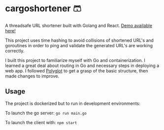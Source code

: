 # cargoshortener 🩳

A threadsafe URL shortener built with Golang and React. [Demo available here!](https://cargoshortener.herokuapp.com/)

This project uses time hashing to avoid collisions of shortened URL's and goroutines in order to ping and validate the generated URL's are working correctly. 

I built this project to familiarize myself with Go and containerization. I learned a great deal about routing in Go and necessary steps in deploying a web app. I followed [Polyglot](https://www.youtube.com/watch?v=OVBvOuxbpHA) to get a grasp of the basic structure, then made changes to improve.


## Usage

The project is dockerized but to run in development environments: 

To launch the go server: 
`go run main.go`

To launch the client with: 
`npm start `
